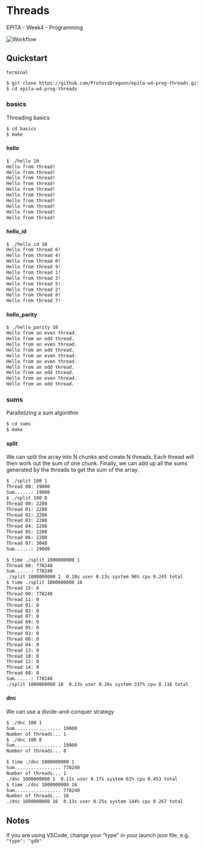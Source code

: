 # Threads 

EPITA - Week4 - Programming

![Workflow](https://github.com/ProtossDragoon/epita-w4-prog-threads/actions/workflows/master.yaml/badge.svg)

## Quickstart

`terminal`
```bash
$ git clone https://github.com/ProtossDragoon/epita-w4-prog-threads.git
$ cd epita-w4-prog-threads
```

### basics

Threading basics

```bash
$ cd basics
$ make
```

#### hello

```bash
$ ./hello 10
Hello from thread!
Hello from thread!
Hello from thread!
Hello from thread!
Hello from thread!
Hello from thread!
Hello from thread!
Hello from thread!
Hello from thread!
Hello from thread!
```

#### hello_id

```bash
$ ./hello_id 10
Hello from thread 6!
Hello from thread 4!
Hello from thread 0!
Hello from thread 9!
Hello from thread 1!
Hello from thread 3!
Hello from thread 5!
Hello from thread 2!
Hello from thread 8!
Hello from thread 7!
```

#### hello_parity

```bash
$ ./hello_parity 10
Hello from an even thread.
Hello from an odd thread.
Hello from an even thread.
Hello from an odd thread.
Hello from an even thread.
Hello from an even thread.
Hello from an odd thread.
Hello from an odd thread.
Hello from an even thread.
Hello from an odd thread.
```

### sums

Parallelizing a sum algorithm

```bash
$ cd sums
$ make
```

#### split

We can split the array into N chunks and create N threads. Each thread will then work out the sum of one chunk. Finally, we can add up all the sums generated by the threads to get the sum of the array.

```bash
$ ./split 100 1
Thread 00: 19000
Sum......: 19000
$ ./split 100 8
Thread 00: 2280
Thread 01: 2280
Thread 02: 2280
Thread 03: 2280
Thread 04: 2280
Thread 05: 2280
Thread 06: 2280
Thread 07: 3040
Sum......: 19000
```

```bash
$ time ./split 1000000000 1
Thread 00: 778240
Sum......: 778240
./split 1000000000 1  0.10s user 0.13s system 96% cpu 0.245 total
$ time ./split 1000000000 16
Thread 15: 0
Thread 00: 778240
Thread 11: 0
Thread 01: 0
Thread 02: 0
Thread 07: 0
Thread 09: 0
Thread 05: 0
Thread 03: 0
Thread 06: 0
Thread 04: 0
Thread 13: 0
Thread 10: 0
Thread 12: 0
Thread 14: 0
Thread 08: 0
Sum......: 778240
./split 1000000000 16  0.13s user 0.26s system 337% cpu 0.116 total
```

#### dnc

We can use a divide-and-conquer strategy

```bash
$ ./dnc 100 1
Sum................. 19000
Number of threads... 1
$ ./dnc 100 8
Sum................. 19000
Number of threads... 8
```

```bash
$ time ./dnc 1000000000 1
Sum................. 778240
Number of threads... 1
./dnc 1000000000 1  0.11s user 0.17s system 61% cpu 0.453 total
$ time ./dnc 1000000000 16
Sum................. 778240
Number of threads... 16
./dnc 1000000000 16  0.13s user 0.25s system 144% cpu 0.267 total
```

## Notes

If you are using VSCode, change your "type" in your launch.json file, e.g. `"type": "gdb"`

